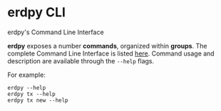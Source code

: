 # erdpy CLI

erdpy's Command Line Interface

**erdpy** exposes a number **commands**, organized within **groups**. The complete Command Line Interface is listed [here](https://github.com/ElrondNetwork/elrond-sdk/blob/master/erdpy/CLI.md). Command usage and description are available through the `--help` flags. 

For example:



```
erdpy --help
erdpy tx --help
erdpy tx new --help
```